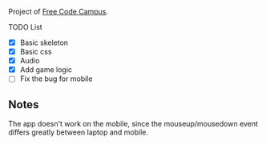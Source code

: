 Project of [Free Code Campus](https://www.freecodecamp.org/challenges/build-a-simon-game).

TODO List
- [x] Basic skeleton
- [x] Basic css
- [x] Audio 
- [x] Add game logic
- [ ] Fix the bug for mobile

## Notes
The app doesn't work on the mobile, since the mouseup/mousedown event differs greatly between laptop and mobile.

